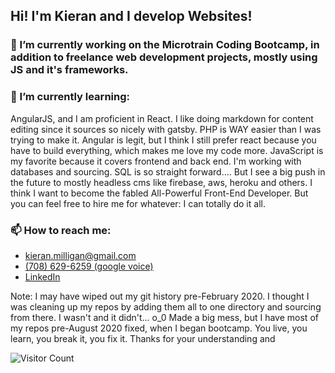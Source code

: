 ## Hi! I'm Kieran and I develop Websites!

### 🔭 I’m currently working on the Microtrain Coding Bootcamp, in addition to freelance web development projects, mostly using JS and it's frameworks.
### 🌱 I’m currently learning:
AngularJS, and I am proficient in React. I like doing markdown for content editing since it sources so nicely with gatsby. PHP is WAY easier than I was trying to make it. Angular is legit, but I think I still prefer react because you have to build everything, which makes me love my code more. JavaScript is my favorite because it covers frontend and back end. I'm working with databases and sourcing. SQL is so straight forward.... But I see a big push in the future to mostly headless cms like firebase, aws, heroku and others. I think I want to become the fabled All-Powerful Front-End Developer. But you can feel free to hire me for whatever: I can totally do it all.
### 📫 How to reach me: 
- kieran.milligan@gmail.com
- <a href="tel:+1-708-629-6259">(708) 629-6259 (google voice)</a>
- <a href="https://www.linkedin.com/in/kieran-milligan/" target="_blank" rel="noopener noreferrer">LinkedIn</a>


Note: I may have wiped out my git history pre-February 2020. I thought I was cleaning up my repos by adding them all to one directory and sourcing from there. I wasn't and it didn't... o_0 Made a big mess, but I have most of my repos pre-August 2020 fixed, when I began bootcamp. You live, you learn, you break it, you fix it. Thanks for your understanding and 

![Visitor Count](https://profile-counter.glitch.me/Kieran815/count.svg)
